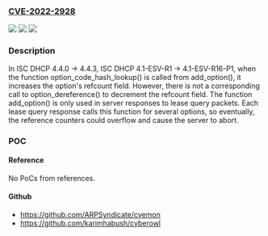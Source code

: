 ### [CVE-2022-2928](https://cve.mitre.org/cgi-bin/cvename.cgi?name=CVE-2022-2928)
![](https://img.shields.io/static/v1?label=Product&message=ISC%20DHCP&color=blue)
![](https://img.shields.io/static/v1?label=Version&message=4.44.4.0%20through%20versions%20before%204.4.3-P1%20&color=brighgreen)
![](https://img.shields.io/static/v1?label=Vulnerability&message=A%20DHCP%20server%20configured%20with%20allow%20leasequery%3B%2C%20a%20remote%20machine%20with%20access%20to%20the%20server%20can%20send%20lease%20queries%20for%20the%20same%20lease%20multiple%20times%2C%20leading%20to%20the%20add_option()%20function%20being%20repeatedly%20called.%20This%20could%20cause%20an%20option's%20refcount%20field%20to%20overflow%20and%20the%20server%20to%20abort.%20Internally%2C%20reference%20counters%20are%20integers%20and%20thus%20overflow%20at%202%5E31%20references%2C%20so%20even%20at%201000%20lease%20query%20responses%20per%20second%2C%20it%20would%20take%20more%20than%20three%20weeks%20to%20crash%20the%20server.%20Affects%20In%20ISC%20DHCP%204.4.0%20-%3E%204.4.3%2C%20ISC%20DHCP%204.1-ESV-R1%20-%3E%204.1-ESV-R16-P1&color=brighgreen)

### Description

In ISC DHCP 4.4.0 -> 4.4.3, ISC DHCP 4.1-ESV-R1 -> 4.1-ESV-R16-P1, when the function option_code_hash_lookup() is called from add_option(), it increases the option's refcount field. However, there is not a corresponding call to option_dereference() to decrement the refcount field. The function add_option() is only used in server responses to lease query packets. Each lease query response calls this function for several options, so eventually, the reference counters could overflow and cause the server to abort.

### POC

#### Reference
No PoCs from references.

#### Github
- https://github.com/ARPSyndicate/cvemon
- https://github.com/karimhabush/cyberowl

